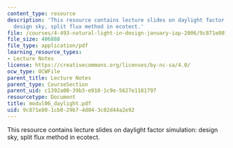 ```yaml
---
content_type: resource
description: 'This resource contains lecture slides on daylight factor simulation:
  design sky, split flux method in ecotect.'
file: /courses/4-493-natural-light-in-design-january-iap-2006/9c871e801cb029b74d043c02d44a2e92_modul06_daylight.pdf
file_size: 406888
file_type: application/pdf
learning_resource_types:
- Lecture Notes
license: https://creativecommons.org/licenses/by-nc-sa/4.0/
ocw_type: OCWFile
parent_title: Lecture Notes
parent_type: CourseSection
parent_uid: c1392a00-39b3-e910-1c9e-5627e1181797
resourcetype: Document
title: modul06_daylight.pdf
uid: 9c871e80-1cb0-29b7-4d04-3c02d44a2e92
---
```

This resource contains lecture slides on daylight factor simulation: design sky, split flux method in ecotect.